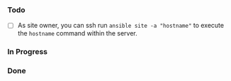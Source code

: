 ### Todo
- [ ] As site owner, you can ssh run `ansible site -a "hostname"`
  to execute the `hostname` command within the server.


### In Progress


### Done

